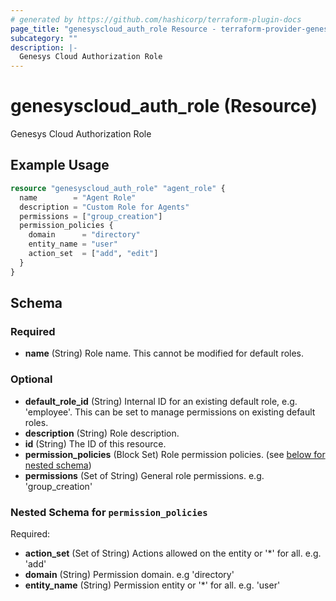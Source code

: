 ```yaml
---
# generated by https://github.com/hashicorp/terraform-plugin-docs
page_title: "genesyscloud_auth_role Resource - terraform-provider-genesyscloud"
subcategory: ""
description: |-
  Genesys Cloud Authorization Role
---
```


# genesyscloud_auth_role (Resource)

Genesys Cloud Authorization Role

## Example Usage

```terraform
resource "genesyscloud_auth_role" "agent_role" {
  name        = "Agent Role"
  description = "Custom Role for Agents"
  permissions = ["group_creation"]
  permission_policies {
    domain      = "directory"
    entity_name = "user"
    action_set  = ["add", "edit"]
  }
}
```

<!-- schema generated by tfplugindocs -->
## Schema

### Required

- **name** (String) Role name. This cannot be modified for default roles.

### Optional

- **default_role_id** (String) Internal ID for an existing default role, e.g. 'employee'. This can be set to manage permissions on existing default roles.
- **description** (String) Role description.
- **id** (String) The ID of this resource.
- **permission_policies** (Block Set) Role permission policies. (see [below for nested schema](#nestedblock--permission_policies))
- **permissions** (Set of String) General role permissions. e.g. 'group_creation'

<a id="nestedblock--permission_policies"></a>
### Nested Schema for `permission_policies`

Required:

- **action_set** (Set of String) Actions allowed on the entity or '*' for all. e.g. 'add'
- **domain** (String) Permission domain. e.g 'directory'
- **entity_name** (String) Permission entity or '*' for all. e.g. 'user'


